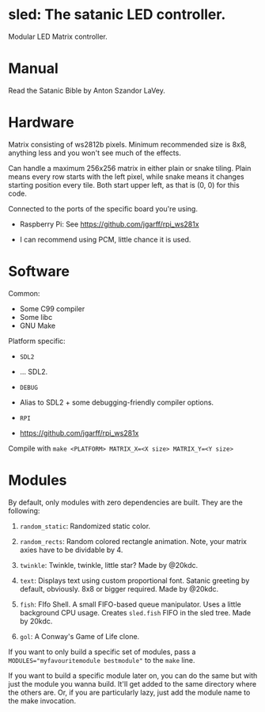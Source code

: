# sled: The satanic LED controller.

Modular LED Matrix controller.

# Manual
Read the Satanic Bible by Anton Szandor LaVey.

# Hardware

Matrix consisting of ws2812b pixels.
Minimum recommended size is 8x8, anything less and you won't see much of the effects.

Can handle a maximum 256x256 matrix in either plain or snake tiling.
Plain means every row starts with the left pixel, while snake means it changes starting position every tile.
Both start upper left, as that is (0, 0) for this code. 

Connected to the ports of the specific board you're using.

* Raspberry Pi: See https://github.com/jgarff/rpi_ws281x
 - I can recommend using PCM, little chance it is used.

# Software

Common: 
* Some C99 compiler
* Some libc
* GNU Make

Platform specific:

* `SDL2`
 - ... SDL2.

* `DEBUG`
 - Alias to SDL2 + some debugging-friendly compiler options.

* `RPI`
 - https://github.com/jgarff/rpi_ws281x


Compile with `make <PLATFORM> MATRIX_X=<X size> MATRIX_Y=<Y size>`

# Modules

By default, only modules with zero dependencies are built.
They are the following:

1) `random_static`: Randomized static color.

2) `random_rects`: Random colored rectangle animation. Note, your matrix axies have to be dividable by 4.

3) `twinkle`: Twinkle, twinkle, little star? Made by @20kdc.

4) `text`: Displays text using custom proportional font. Satanic greeting by default, obviously. 8x8 or bigger required. Made by @20kdc.

5) `fish`: FIfo Shell. A small FIFO-based queue manipulator. Uses a little background CPU usage. Creates `sled.fish` FIFO in the sled tree. Made by 20kdc.

6) `gol`: A Conway's Game of Life clone.

If you want to only build a specific set of modules, pass a `MODULES="myfavouritemodule bestmodule"` to the `make` line.

If you want to build a specific module later on, you can do the same but with just the 
module you wanna build. It'll get added to the same directory where the others are.
Or, if you are particularly lazy, just add the module name to the make invocation.
